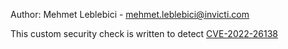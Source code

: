 Author: Mehmet Leblebici - mehmet.leblebici@invicti.com

This custom security check is written to detect [CVE-2022-26138](https://nvd.nist.gov/vuln/detail/cve-2022-26138)
